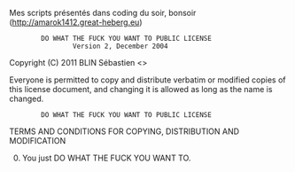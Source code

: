 Mes scripts présentés dans coding du soir, bonsoir (http://amarok1412.great-heberg.eu)

            DO WHAT THE FUCK YOU WANT TO PUBLIC LICENSE
                    Version 2, December 2004

 Copyright (C) 2011 BLIN Sébastien <>

 Everyone is permitted to copy and distribute verbatim or modified
 copies of this license document, and changing it is allowed as long
 as the name is changed.

            DO WHAT THE FUCK YOU WANT TO PUBLIC LICENSE
   TERMS AND CONDITIONS FOR COPYING, DISTRIBUTION AND MODIFICATION

  0. You just DO WHAT THE FUCK YOU WANT TO.

